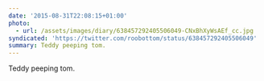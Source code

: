 ```yaml
---
date: '2015-08-31T22:08:15+01:00'
photo:
  - url: /assets/images/diary/638457292405506049-CNxBhXyWsAEf_cc.jpg
syndicated: 'https://twitter.com/roobottom/status/638457292405506049'
summary: Teddy peeping tom.
---
```

Teddy peeping tom. 

